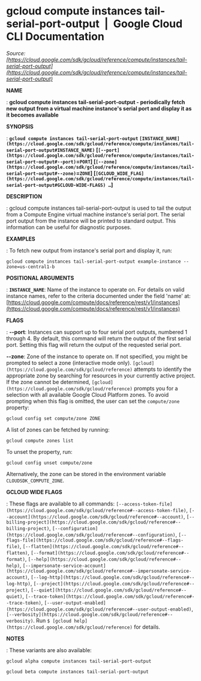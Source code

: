 # gcloud compute instances tail-serial-port-output  |  Google Cloud CLI Documentation

*Source: [https://cloud.google.com/sdk/gcloud/reference/compute/instances/tail-serial-port-output](https://cloud.google.com/sdk/gcloud/reference/compute/instances/tail-serial-port-output)*

**NAME**

: **gcloud compute instances tail-serial-port-output - periodically fetch new output from a virtual machine instance's serial port and display it as it becomes available**

**SYNOPSIS**

: **`gcloud compute instances tail-serial-port-output` `[INSTANCE_NAME](https://cloud.google.com/sdk/gcloud/reference/compute/instances/tail-serial-port-output#INSTANCE_NAME)` [`[--port](https://cloud.google.com/sdk/gcloud/reference/compute/instances/tail-serial-port-output#--port)`=`PORT`] [`[--zone](https://cloud.google.com/sdk/gcloud/reference/compute/instances/tail-serial-port-output#--zone)`=`ZONE`] [`[GCLOUD_WIDE_FLAG](https://cloud.google.com/sdk/gcloud/reference/compute/instances/tail-serial-port-output#GCLOUD-WIDE-FLAGS) …`]**

**DESCRIPTION**

: gcloud compute instances tail-serial-port-output is used to tail the output from
a Compute Engine virtual machine instance's serial port. The serial port output
from the instance will be printed to standard output. This information can be
useful for diagnostic purposes.

**EXAMPLES**

: To fetch new output from instance's serial port and display it, run:

```
gcloud compute instances tail-serial-port-output example-instance --zone=us-central1-b
```

**POSITIONAL ARGUMENTS**

: **`INSTANCE_NAME`**:
Name of the instance to operate on. For details on valid instance names, refer
to the criteria documented under the field 'name' at: [https://cloud.google.com/compute/docs/reference/rest/v1/instances](https://cloud.google.com/compute/docs/reference/rest/v1/instances)

**FLAGS**

: **--port**:
Instances can support up to four serial port outputs, numbered 1 through 4. By
default, this command will return the output of the first serial port. Setting
this flag will return the output of the requested serial port.

**--zone**:
Zone of the instance to operate on. If not specified, you might be prompted to
select a zone (interactive mode only). `[gcloud](https://cloud.google.com/sdk/gcloud/reference)` attempts to identify the
appropriate zone by searching for resources in your currently active project. If
the zone cannot be determined, `[gcloud](https://cloud.google.com/sdk/gcloud/reference)` prompts you for a selection with
all available Google Cloud Platform zones.
To avoid prompting when this flag is omitted, the user can set the
``compute/zone`` property:

```
gcloud config set compute/zone ZONE
```

A list of zones can be fetched by running:

```
gcloud compute zones list
```

To unset the property, run:

```
gcloud config unset compute/zone
```

Alternatively, the zone can be stored in the environment variable
``CLOUDSDK_COMPUTE_ZONE``.

**GCLOUD WIDE FLAGS**

: These flags are available to all commands: `[--access-token-file](https://cloud.google.com/sdk/gcloud/reference#--access-token-file)`,
`[--account](https://cloud.google.com/sdk/gcloud/reference#--account)`, `[--billing-project](https://cloud.google.com/sdk/gcloud/reference#--billing-project)`,
`[--configuration](https://cloud.google.com/sdk/gcloud/reference#--configuration)`,
`[--flags-file](https://cloud.google.com/sdk/gcloud/reference#--flags-file)`,
`[--flatten](https://cloud.google.com/sdk/gcloud/reference#--flatten)`, `[--format](https://cloud.google.com/sdk/gcloud/reference#--format)`, `[--help](https://cloud.google.com/sdk/gcloud/reference#--help)`, `[--impersonate-service-account](https://cloud.google.com/sdk/gcloud/reference#--impersonate-service-account)`,
`[--log-http](https://cloud.google.com/sdk/gcloud/reference#--log-http)`,
`[--project](https://cloud.google.com/sdk/gcloud/reference#--project)`, `[--quiet](https://cloud.google.com/sdk/gcloud/reference#--quiet)`, `[--trace-token](https://cloud.google.com/sdk/gcloud/reference#--trace-token)`, `[--user-output-enabled](https://cloud.google.com/sdk/gcloud/reference#--user-output-enabled)`,
`[--verbosity](https://cloud.google.com/sdk/gcloud/reference#--verbosity)`.
Run `$ [gcloud help](https://cloud.google.com/sdk/gcloud/reference)` for details.

**NOTES**

: These variants are also available:

```
gcloud alpha compute instances tail-serial-port-output
```

```
gcloud beta compute instances tail-serial-port-output
```